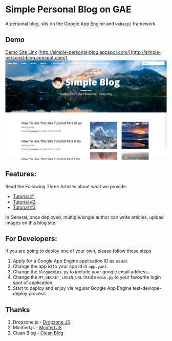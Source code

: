 # Simple Personal Blog on GAE
A personal blog, sits on the Google App Engine and `webapp2` framework

## Demo
[Demo Site Link](http://simple-personal-blog.appspot.com/) [http://simple-personal-blog.appspot.com/](http://simple-personal-blog.appspot.com/)
![Work Flow Picture](demopic.jpg)

## Features:
Read the Following Three Articles about what we provide:

* [Tutorial #1](http://simple-personal-blog.appspot.com/view_blog/4e595a50cdaa81293bfff01757a4193a)
* [Tutorial #2](http://simple-personal-blog.appspot.com/view_blog/c5c448bf1770b1aac5c7ff2d25ebaa94)
* [Tutorial #3](http://simple-personal-blog.appspot.com/view_blog/61c4148148c68e7a8308f379159698ba)

In General, once deployed, multiple/single author can write articles, upload images on this blog site.

## For Developers:
If you are going to deploy one of your own, please follow these steps

1. Apply for a Google App Engine application ID as usual.
2. Change the app id to your app id in `app.yaml`.
3. Change the `blogadmins.py` to include your google email address.
4. Change the `MY_SECRET_LOGIN_URL` inside `main.py` to your favourite login spot of application.
5. Start to deploy and enjoy via regular Google App Engine test-devlope-deploy process.
	
## Thanks
1. Dropzone.js - [Dropzone JS](http://www.dropzonejs.com)
2. Minified.js - [Minifed JS](http://minifiedjs.com)
3. Clean Blog - [Clean Blog](https://github.com/BlackrockDigital/startbootstrap-clean-blog)
